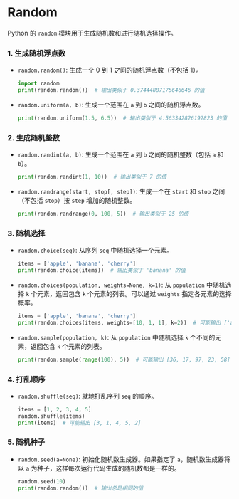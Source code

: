 # Random
Python 的 `random` 模块用于生成随机数和进行随机选择操作。

### 1. 生成随机浮点数
- `random.random()`: 生成一个 0 到 1 之间的随机浮点数（不包括 1）。
  
  ```python
  import random
  print(random.random())  # 输出类似于 0.37444887175646646 的值
  ```

- `random.uniform(a, b)`: 生成一个范围在 `a` 到 `b` 之间的随机浮点数。

  ```python
  print(random.uniform(1.5, 6.5))  # 输出类似于 4.563342826192823 的值
  ```

### 2. 生成随机整数
- `random.randint(a, b)`: 生成一个范围在 `a` 到 `b` 之间的随机整数（包括 `a` 和 `b`）。

  ```python
  print(random.randint(1, 10))  # 输出类似于 7 的值
  ```

- `random.randrange(start, stop[, step])`: 生成一个在 `start` 和 `stop` 之间（不包括 `stop`）按 `step` 增加的随机整数。

  ```python
  print(random.randrange(0, 100, 5))  # 输出类似于 25 的值
  ```

### 3. 随机选择
- `random.choice(seq)`: 从序列 `seq` 中随机选择一个元素。

  ```python
  items = ['apple', 'banana', 'cherry']
  print(random.choice(items))  # 输出类似于 'banana' 的值
  ```

- `random.choices(population, weights=None, k=1)`: 从 `population` 中随机选择 `k` 个元素，返回包含 `k` 个元素的列表。可以通过 `weights` 指定各元素的选择概率。

  ```python
  items = ['apple', 'banana', 'cherry']
  print(random.choices(items, weights=[10, 1, 1], k=2))  # 可能输出 ['apple', 'banana']
  ```

- `random.sample(population, k)`: 从 `population` 中随机选择 `k` 个不同的元素，返回包含 `k` 个元素的列表。

  ```python
  print(random.sample(range(100), 5))  # 可能输出 [36, 17, 97, 23, 58]
  ```

### 4. 打乱顺序
- `random.shuffle(seq)`: 就地打乱序列 `seq` 的顺序。

  ```python
  items = [1, 2, 3, 4, 5]
  random.shuffle(items)
  print(items)  # 可能输出 [3, 1, 4, 5, 2]
  ```

### 5. 随机种子
- `random.seed(a=None)`: 初始化随机数生成器。如果指定了 `a`，随机数生成器将以 `a` 为种子，这样每次运行代码生成的随机数都是一样的。

  ```python
  random.seed(10)
  print(random.random())  # 输出总是相同的值
  ```